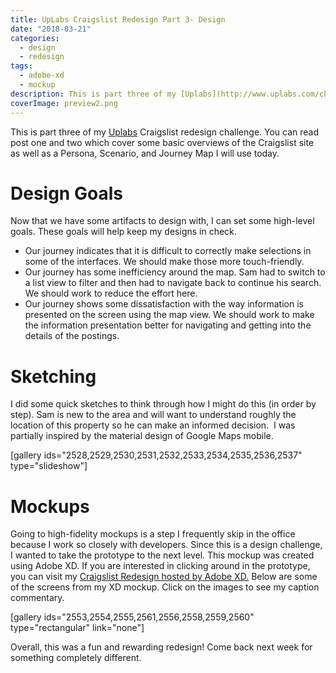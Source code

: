 ```yaml
---
title: UpLabs Craigslist Redesign Part 3- Design
date: "2018-03-21"
categories: 
  - design
  - redesign
tags: 
  - adobe-xd
  - mockup
description: This is part three of my [Uplabs](http://www.uplabs.com/challenges) Craigslist redesign challenge. You can read post one and two which cover some basic overviews of the Craigslist site as well as a Persona, Scenario, and Journey Map I will use today.
coverImage: preview2.png
---
```


This is part three of my [Uplabs](http://www.uplabs.com/challenges) Craigslist redesign challenge. You can read post one and two which cover some basic overviews of the Craigslist site as well as a Persona, Scenario, and Journey Map I will use today.

# Design Goals

Now that we have some artifacts to design with, I can set some high-level goals. These goals will help keep my designs in check.

- Our journey indicates that it is difficult to correctly make selections in some of the interfaces. We should make those more touch-friendly.
- Our journey has some inefficiency around the map. Sam had to switch to a list view to filter and then had to navigate back to continue his search. We should work to reduce the effort here.
- Our journey shows some dissatisfaction with the way information is presented on the screen using the map view. We should work to make the information presentation better for navigating and getting into the details of the postings.

# Sketching

I did some quick sketches to think through how I might do this (in order by step). Sam is new to the area and will want to understand roughly the location of this property so he can make an informed decision.  I was partially inspired by the material design of Google Maps mobile.

\[gallery ids="2528,2529,2530,2531,2532,2533,2534,2535,2536,2537" type="slideshow"\]

# Mockups

Going to high-fidelity mockups is a step I frequently skip in the office because I work so closely with developers. Since this is a design challenge, I wanted to take the prototype to the next level. This mockup was created using Adobe XD. If you are interested in clicking around in the prototype, you can visit my [Craigslist Redesign hosted by Adobe XD.](https://xd.adobe.com/embed/1e8f0b8a-8a5e-444b-815d-b754bfa51de8?fullscreen) Below are some of the screens from my XD mockup. Click on the images to see my caption commentary.

\[gallery ids="2553,2554,2555,2561,2556,2558,2559,2560" type="rectangular" link="none"\]

Overall, this was a fun and rewarding redesign! Come back next week for something completely different.

